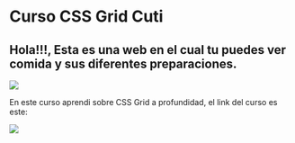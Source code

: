 # Curso CSS Grid Cuti
## Hola!!!, Esta es una web en el cual tu puedes ver comida y sus diferentes preparaciones.
![](https://i.postimg.cc/W31C93vr/Captura-de-pantalla-2024-07-29-155000.png)

En este curso aprendi sobre CSS Grid a profundidad, el link del curso es este:

<a href="https://platzi.com/home/clases/2474-css-grid/42192-armando-el-listado/"><img src="https://static.platzi.com/media/learningpath/badges/426f8baa-c38c-4f41-af01-1ed55754bc08.jpg" target="_blank" rel="noopener noreferrer"/></a>